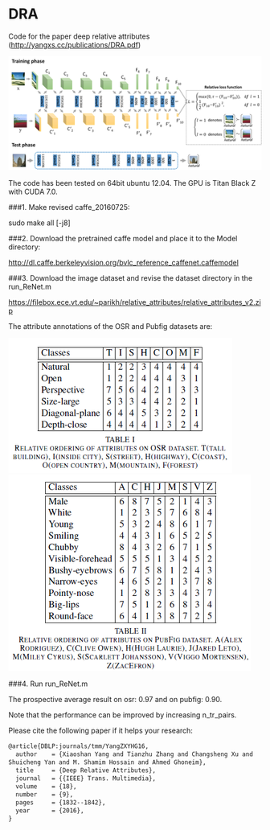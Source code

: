# DRA
Code for the paper deep relative attributes (http://yangxs.cc/publications/DRA.pdf)

![](DRA.png)

The code has been tested on 64bit ubuntu 12.04. The GPU is Titan Black Z with CUDA 7.0.

###1. Make revised caffe_20160725:

sudo make all [-j8]

###2. Download the pretrained caffe model and place it to the Model directory:

http://dl.caffe.berkeleyvision.org/bvlc_reference_caffenet.caffemodel

###3. Download the image dataset and revise the dataset directory in the run_ReNet.m

https://filebox.ece.vt.edu/~parikh/relative_attributes/relative_attributes_v2.zip

The attribute annotations of the OSR and Pubfig datasets are:

![](osr.png) ![](pubfig.png)

###4. Run run_ReNet.m

The prospective average result on osr: 0.97 and on pubfig: 0.90.

Note that the performance can be improved by increasing n_tr_pairs.

Please cite the following paper if it helps your research:

    @article{DBLP:journals/tmm/YangZXYHG16,
      author    = {Xiaoshan Yang and Tianzhu Zhang and Changsheng Xu and Shuicheng Yan and M. Shamim Hossain and Ahmed Ghoneim},
      title     = {Deep Relative Attributes},
      journal   = {{IEEE} Trans. Multimedia},
      volume    = {18},
      number    = {9},
      pages     = {1832--1842},
      year      = {2016},
    }
